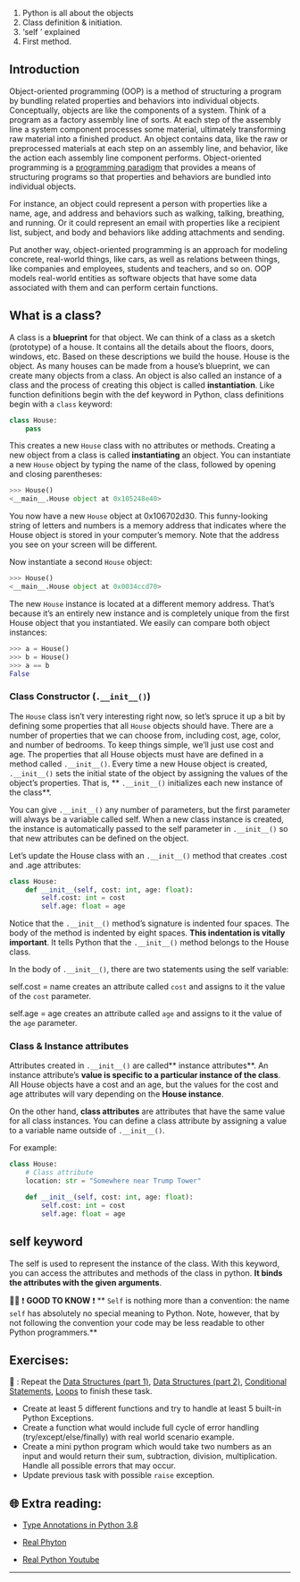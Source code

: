 1. Python is all about the objects
1. Class definition & initiation. 
1. ‘self ’ explained
1. First method.

## Introduction 
Object-oriented programming (OOP) is a method of structuring a program by bundling related properties and behaviors into individual objects. 
Conceptually, objects are like the components of a system. Think of a program as a factory assembly line of sorts. At each step of the assembly line a system component processes some material, ultimately transforming raw material into a finished product.
An object contains data, like the raw or preprocessed materials at each step on an assembly line, and behavior, like the action each assembly line component performs.
Object-oriented programming is a [programming paradigm](http://en.wikipedia.org/wiki/Programming_paradigm) that provides a means of structuring programs so that properties and behaviors are bundled into individual objects.

For instance, an object could represent a person with properties like a name, age, and address and behaviors such as walking, talking, breathing, and running. Or it could represent an email with properties like a recipient list, subject, and body and behaviors like adding attachments and sending.

Put another way, object-oriented programming is an approach for modeling concrete, real-world things, like cars, as well as relations between things, like companies and employees, students and teachers, and so on. OOP models real-world entities as software objects that have some data associated with them and can perform certain functions.

## What is a class?
A class is a **blueprint** for that object.
We can think of a class as a sketch (prototype) of a house. It contains all the details about the floors, doors, windows, etc. Based on these descriptions we build the house. House is the object.
As many houses can be made from a house’s blueprint, we can create many objects from a class. An object is also called an instance of a class and the process of creating this object is called **instantiation**.
Like function definitions begin with the def keyword in Python, class definitions begin with a `class` keyword:

```python
class House:
    pass
```
This creates a new `House` class with no attributes or methods.
Creating a new object from a class is called **instantiating** an object. You can instantiate a new `House` object by typing the name of the class, followed by opening and closing parentheses:

```python
>>> House()
<__main__.House object at 0x105248e40>

```
You now have a new `House` object at 0x106702d30. This funny-looking string of letters and numbers is a memory address that indicates where the House object is stored in your computer’s memory. Note that the address you see on your screen will be different.

Now instantiate a second `House` object:

```python
>>> House()
<__main__.House object at 0x0034ccd70>
```
The new `House` instance is located at a different memory address. That’s because it’s an entirely new instance and is completely unique from the first House object that you instantiated.
We easily can compare both object instances:
```python
>>> a = House()
>>> b = House()
>>> a == b
False

```
### Class Constructor (```.__init__()```)

The `House` class isn’t very interesting right now, so let’s spruce it up a bit by defining some properties that all `House` objects should have. There are a number of properties that we can choose from, including cost, age, color, and number of bedrooms. To keep things simple, we’ll just use cost and age.
The properties that all House objects must have are defined in a method called ```.__init__()```. Every time a new House object is created, ```.__init__()``` sets the initial state of the object by assigning the values of the object’s properties. That is, ** ```.__init__()``` initializes each new instance of the class**.

You can give ```.__init__()``` any number of parameters, but the first parameter will always be a variable called self. When a new class instance is created, the instance is automatically passed to the self parameter in ```.__init__()``` so that new attributes can be defined on the object.

Let’s update the House class with an ```.__init__()``` method that creates .cost and .age attributes:

```python
class House:
    def __init__(self, cost: int, age: float):
        self.cost: int = cost
        self.age: float = age

```
Notice that the ```.__init__()``` method’s signature is indented four spaces. The body of the method is indented by eight spaces. **This indentation is vitally important**. It tells Python that the ```.__init__()``` method belongs to the House class.

In the body of ```.__init__()```, there are two statements using the self variable:

self.cost = name creates an attribute called `cost` and assigns to it the value of the `cost` parameter.

self.age = age creates an attribute called `age` and assigns to it the value of the `age` parameter.

### Class & Instance attributes

Attributes created in ```.__init__()``` are called** instance attributes**. An instance attribute’s **value is specific to a particular instance of the class**. All House objects have a cost and an age, but the values for the cost and age attributes will vary depending on the **House instance**.

On the other hand, **class attributes** are attributes that have the same value for all class instances. You can define a class attribute by assigning a value to a variable name outside of ``.__init__()``.

For example:

```python
class House:
    # Class attribute
    location: str = "Somewhere near Trump Tower"

    def __init__(self, cost: int, age: float):
        self.cost: int = cost
        self.age: float = age

```


## **self** keyword
The self is used to represent the instance of the class.
With this keyword, you can access the attributes and methods of the class in python. **It binds the attributes with the given arguments**.

👨‍🏫  ❗ **GOOD TO KNOW** ❗ 
** `Self` is nothing more than a convention: the name `self` has absolutely no special meaning to Python. Note, however, that by not following the convention your code may be less readable to other Python programmers.**

## Exercises: 
🧠 : Repeat the [Data Structures (part 1)](https://github.com/CodeAcademy-Online/python-new-material/wiki/Lesson-3:-Data-Structures-(Part-1)), [Data Structures (part 2)](https://github.com/CodeAcademy-Online/python-new-material/wiki/Lesson-5:-Data-Structures-(Part-2)), [Conditional Statements](https://github.com/CodeAcademy-Online/python-new-material/wiki/Lesson-6:-Conditional-Statements), [Loops](https://github.com/CodeAcademy-Online/python-new-material/wiki/Lesson-8:-Loops) to finish these task.
* Create at least 5 different functions and try to handle at least 5 built-in Python Exceptions.
* Create a function what would include full cycle of error handling (try/except/else/finally) with real world scenario example.
* Create a mini python program which would take two numbers as an input and would return their sum, subtraction, division, multiplication. Handle all possible errors that may occur.  
* Update previous task with possible `raise` exception.


## 🌐  Extra reading:

* [Type Annotations in Python 3.8](https://medium.com/analytics-vidhya/type-annotations-in-python-3-8-3b401384403d)

* [Real Phyton](https://realpython.com/defining-your-own-python-function/)

* [Real Python Youtube](https://www.youtube.com/watch?v=Q93bwyZoXk0)
***

